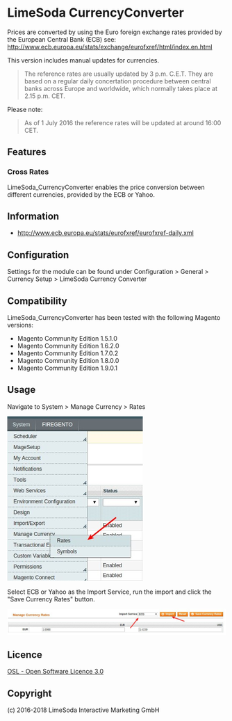 # LimeSoda CurrencyConverter

Prices are converted by using the Euro foreign exchange rates provided by the European Central Bank (ECB)
see: http://www.ecb.europa.eu/stats/exchange/eurofxref/html/index.en.html

This version includes manual updates for currencies.

> The reference rates are usually updated by 3 p.m. C.E.T. They are based on a regular daily concertation procedure between central banks across Europe and worldwide, which normally takes place at 2.15 p.m. CET. 

Please note:
> As of 1 July 2016 the reference rates will be updated at around 16:00 CET.

Features
-------------
### Cross Rates
LimeSoda_CurrencyConverter enables the price conversion between different currencies, provided by the ECB or Yahoo.

Information
-------------
* http://www.ecb.europa.eu/stats/eurofxref/eurofxref-daily.xml

Configuration
-------------
Settings for the module can be found under Configuration > General > Currency Setup > LimeSoda Currency Converter

Compatibility
-------------
LimeSoda_CurrencyConverter has been tested with the following Magento versions:
- Magento Community Edition 1.5.1.0
- Magento Community Edition 1.6.2.0
- Magento Community Edition 1.7.0.2
- Magento Community Edition 1.8.0.0
- Magento Community Edition 1.9.0.1

Usage
-----

Navigate to System > Manage Currency > Rates

![LimeSoda_CurrencyConverter](https://raw.githubusercontent.com/LimeSoda/LimeSoda_CurrencyConverter/master/limesoda-ecb-currency-rates-menu.jpg)

Select ECB or Yahoo as the Import Service, run the import and click the "Save Currency Rates" button.

![LimeSoda ECB Currency Rates](https://raw.githubusercontent.com/LimeSoda/LimeSoda_CurrencyConverter/master/limesoda-ecb-currency-rates-import.jpg)

Licence
-------
[OSL - Open Software Licence 3.0](http://opensource.org/licenses/osl-3.0.php)

Copyright
---------
(c) 2016-2018 LimeSoda Interactive Marketing GmbH
